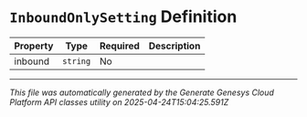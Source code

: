 # `InboundOnlySetting` Definition

| Property | Type | Required | Description |
|----------|------|----------|-------------|
| inbound | `string` | No |  |

---

*This file was automatically generated by the Generate Genesys Cloud Platform API classes utility on 2025-04-24T15:04:25.591Z*